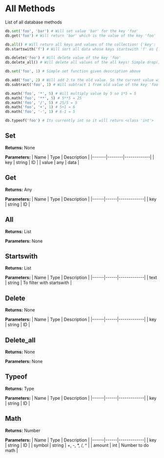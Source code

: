 # All Methods

List of all database methods

```py
db.set('foo', 'bar') # Will set value 'bar' for the key 'foo'
db.get('foo') # Will return 'bar' which is the value of the key 'foo'

db.all() # Will return all keys and values of the collection! {'key': 'foo', 'value': 'bar'} as a dict
db.startswith('f') # Will sort all data whose keys startswith 'f' as {'key': 'foo', 'value': 'bar'}

db.delete('foo') # Will delete value of the key 'foo'
db.delete_all() # Will delete all values of the all keys! Simple drop() function

db.set('foo', 1) # Simple set function given description above

db.add('foo', 2) # Will add 2 to the old value. So the current value will be 3
db.subtract('foo', 1) # Will subtract 1 from old value of the key 'foo'. So the current value will be 1

db.math('foo', '*', 5) # Will multiply value by 5 so 1*5 = 5
db.math('foo', '**', 5) # 5**5 = 25
db.math('foo', '/', 5) # 25/5 = 5
db.math('foo', '+', 1) # 5+1 = 6
db.math('foo', '-', 1) # 6-1 = 5

db.typeof('foo') # Its currently int so it will return <class 'int'>
```

## Set

**Returns:** None

**Parameters:**
| Name  | Type   | Description |
|-------|--------|-------------|
| key   | string | ID          |
| value | any    | data        |

## Get

**Returns:** Any

**Parameters:**
| Name | Type | Description |
|------|------|-------------|
| key  | string | ID |

## All

**Returns:** List

**Parameters:** None

## Startswith

**Returns:** List

**Parameters:**
| Name | Type | Description |
|------|------|-------------|
| text | string | To filter with startswith |

## Delete

**Returns:** None

**Parameters:**
| Name | Type | Description |
|------|------|-------------|
| key  | string | ID |

## Delete_all

**Returns:** None

**Parameters:** None

## Typeof

**Returns:** Type

**Parameters:**
| Name | Type | Description |
|------|------|-------------|
| key  | string | ID |

## Math

**Returns:** Number

**Parameters:**
| Name | Type | Description |
|------|------|-------------|
| key  | string | ID |
| symbol | string | +, -, *, /, ^ |
| amount | int | Number to do math |